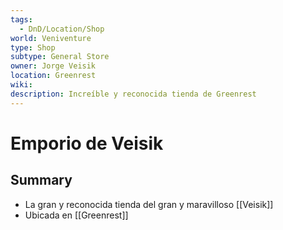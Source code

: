 ```yaml
---
tags:
  - DnD/Location/Shop
world: Veniventure
type: Shop
subtype: General Store
owner: Jorge Veisik
location: Greenrest
wiki: 
description: Increíble y reconocida tienda de Greenrest
---
```


# Emporio de Veisik

## Summary

- La gran y reconocida tienda del gran y maravilloso [[Veisik]]
- Ubicada en [[Greenrest]]